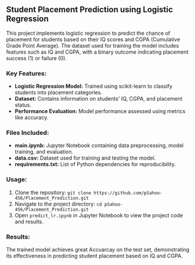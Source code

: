 ## Student Placement Prediction using Logistic Regression 

This project implements logistic regression to predict the chance of placement for students based on their IQ scores and CGPA (Cumulative Grade Point Average). The dataset used for training the model includes features such as IQ and CGPA, with a binary outcome indicating placement success (1) or failure (0).

### Key Features:
- **Logistic Regression Model:** Trained using scikit-learn to classify students into placement categories.
- **Dataset:** Contains information on students' IQ, CGPA, and placement status.
- **Performance Evaluation:** Model performance assessed using metrics like accuracy.

### Files Included:
- **main.ipynb:** Jupyter Notebook containing data preprocessing, model training, and evaluation.
- **data.csv:** Dataset used for training and testing the model.
- **requirements.txt:** List of Python dependencies for reproducibility.

### Usage:
1. Clone the repository: `git clone https://github.com/pSahoo-456/Placement_Prediction.git`
2. Navigate to the project directory: `cd pSahoo-456/Placement_Prediction.git`
3. Open `predict_lr.ipynb` in Jupyter Notebook to view the project code and results.

### Results:
The trained model achieves great Accuarcay  on the test set, demonstrating its effectiveness in predicting student placement based on IQ and CGPA.

